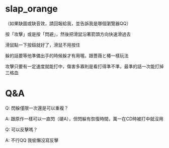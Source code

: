 # slap_orange

（如果缺圖或缺音效，請回報給我，並告訴我是哪個瀏覽器QQ）

按「攻擊」或是按「閃避」，然後把滑鼠沿著箭頭方向快速滑過去

滑鼠點一下按鈕就好了，滑鼠不用按住

躲的話要等他準備出手的時候躲才有用喔。跟薔薇と椿一樣玩法

攻擊只要有一定速度就能打中，傷害多寡則是看打得準不準，最準的話一次能打掉三格血

# Q&A

Q: 閃躲僅限一次還是可以重複？

A: 跟原作一樣可以一直閃（硬A），但閃躲有恢復時間，萬一在CD時被打中就沒用

Q: 可以反擊嗎？

A: 不行QQ 我偷懶沒寫反擊
